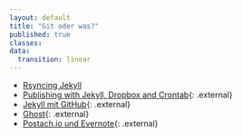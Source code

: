 ```yaml
---
layout: default
title: "Git oder was?"
published: true
classes:
data:
  transition: linear
---
```


- [Rsyncing Jekyll](http://nathangrigg.net/2012/04/rsyncing-jekyll/)
- [Publishing with Jekyll, Dropbox and Crontab](http://maximebf.com/blog/2013/07/jekyll-dropbox-crontab/){: .external}
- [Jekyll mit GitHub](https://help.github.com/articles/using-jekyll-with-pages){: .external}
- [Ghost](https://ghost.org/){: .external}
- [Postach.io und Evernote](http://postach.io/){: .external}
